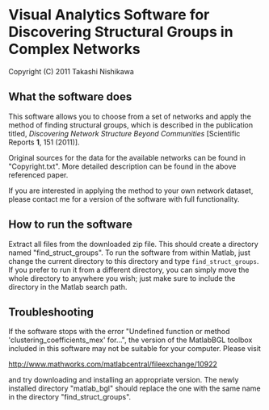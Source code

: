 # Visual Analytics Software for Discovering Structural Groups in Complex Networks

Copyright (C) 2011  Takashi Nishikawa

## What the software does

This software allows you to choose from a set of networks and apply the method of finding structural groups, which is described in the publication titled,  *Discovering Network Structure Beyond Communities* [Scientific Reports **1**, 151 (2011)].

Original sources for the data for the available networks can be found in "Copyright.txt".  More detailed description can be found in the above referenced paper.

If you are interested in applying the method to your own network dataset, please contact me for a version of the software with full functionality.


## How to run the software

Extract all files from the downloaded zip file.  This should create a directory named "find_struct_groups".  To run the software from within Matlab, just change the current directory to this directory and type `find_struct_groups`. If you prefer to run it from a different directory, you can simply move the whole directory to anywhere you wish; just make sure to include the directory in the Matlab search path.


## Troubleshooting

If the software stops with the error "Undefined function or method 'clustering_coefficients_mex' for...", the version of the MatlabBGL toolbox included in this software may not be suitable for your computer.  Please visit 

http://www.mathworks.com/matlabcentral/fileexchange/10922

and try downloading and installing an appropriate version.  The newly installed directory "matlab_bgl" should replace the one with the same name in the directory "find_struct_groups".
